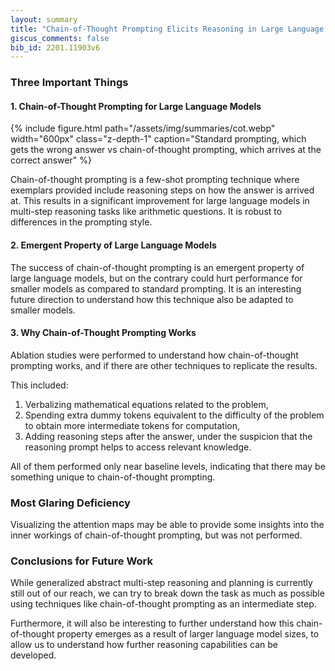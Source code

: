 ```yaml
---
layout: summary
title: "Chain-of-Thought Prompting Elicits Reasoning in Large Language Models"
giscus_comments: false
bib_id: 2201.11903v6
---
```


### Three Important Things

#### 1. Chain-of-Thought Prompting for Large Language Models

{% include figure.html 
    path="/assets/img/summaries/cot.webp"
    width="600px"
    class="z-depth-1"
    caption="Standard prompting, which gets the wrong answer vs chain-of-thought prompting, which arrives at the correct answer"
%}

Chain-of-thought prompting is a few-shot prompting technique
where exemplars provided include reasoning steps on how the 
answer is arrived at. This results in a significant improvement
for large language models in multi-step reasoning tasks like arithmetic
questions. It is robust to differences in the prompting style.

#### 2. Emergent Property of Large Language Models
The success of chain-of-thought prompting is an emergent property of large
language models, but on the contrary could hurt performance for smaller models
as compared to standard prompting.
It is an interesting future direction to understand how this
technique also be adapted to smaller models.

#### 3. Why Chain-of-Thought Prompting Works
Ablation studies were performed to understand how
chain-of-thought prompting works, and if there are other
techniques to replicate the results.

This included:
1. Verbalizing mathematical equations related to the problem,
2. Spending extra dummy tokens equivalent to the difficulty of the
problem to obtain more intermediate tokens for computation,
3. Adding reasoning steps after the answer, under the suspicion
that the reasoning prompt helps to access relevant knowledge.

All of them performed only near baseline levels, indicating 
that there may be something unique to chain-of-thought prompting.

### Most Glaring Deficiency
Visualizing the attention maps may be able to provide some insights
into the inner workings of chain-of-thought prompting, but was not
performed.

### Conclusions for Future Work
While generalized abstract multi-step reasoning and planning is currently still
out of our reach, we can try to break down the task as much as possible using
techniques like chain-of-thought prompting as an intermediate step. 

Furthermore, it will also be interesting to further understand
how this chain-of-thought property emerges as a result of larger
language model sizes, to allow us to understand how further reasoning
capabilities can be developed.